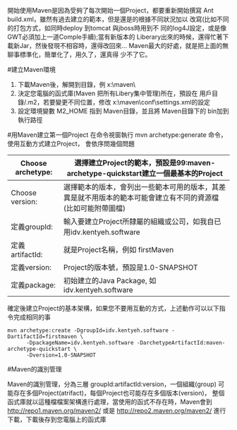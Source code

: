 開始使用Maven是因為受夠了每次開始一個Project，都要重新開始撰寫
Ant build.xml，雖然有過去建立的範本，但是還是的根據不同狀況加以
改寫(比如不同的打包方式，如同時deploy 到tomcat 與jboss時用到不
同的log4J設定，或是像GWT必須加上一道Comple手續);當有新版本的
Liberary出來的時候，還得忙著下載新Jar，然後發現不相容時，還得改回來…
Maven最大的好處，就是把上面的無聊事標準化，簡單化了，用久了，還真得
少不了它。

#建立Maven環境
1. 下載Mav[](http://maven.apache.org/download.html)en後，解開到目錄，例 x:\maven\ 
2. 決定您電腦的函式庫(Maven 把所有Libery集中管理)所在，預設在 用戶目錄/.m2，若要變更不同位置，修改 x:\maven\conf\settings.xml的<localRepository>設定 
3. 設定環境變數 M2_HOME 指到 Maven目錄，並且將 Maven目錄下的 bin加到執行路徑

#用Maven建立第一個Project
在命令視窗執行 mvn archetype:generate 命令，使用互動方式建立Project， 會依序問幾個問題 


| Choose archetype: | 選擇建立Project的範本，預設是99:maven-archetype-quickstart建立一個最基本的Project |
| -- | -- |
| Choose version: | 選擇範本的版本，會列出一些範本可用的版本，其差異是就不用版本的範本可能會建立有不同的資源檔(比如可能附帶圖檔) |
| 定義groupId: | 輸入要建立Project所隸屬的組織或公司，如我自已用idv.kentyeh.software | 
| 定義artifactId: | 就是Project名稱，例如 firstMaven |
| 定義version: | Project的版本號，預設是1.0-SNAPSHOT |
| 定義package: | 初始建立的Java Package, 如 idv.kentyeh.software |

確定後建立Project的基本架構，如果您不要用互動的方式，上述動作可以以下指令完成相同的事 

```
mvn archetype:create -DgroupId=idv.kentyeh.software -DartifactId=firstmaven \
      -DpackageName=idv.kentyeh.software -DarchetypeArtifactId:maven-archetype-quickstart \
      -Dversion=1.0-SNAPSHOT
```

#Maven的識別管理

Maven的識別管理，分為三層 groupId:artifactId:version，一個組織(group) 可能存在多個Project(atrifact)，每個Project也可能存在多個版本(version)， 整個函式庫就以這種檔檔案架構進行處理，當使用的函式不存在時，Maven會到 http://repo1.maven.org/maven2/ 或是 http://repo2.maven.org/maven2/ 進行下載，下載後存到您電腦上的函式庫 


